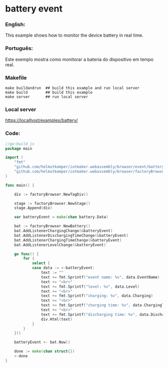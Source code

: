 # battery event

### English:

This example shows how to monitor the device battery in real time.

### Português:

Este exemplo mostra como monitorar a bateria do dispositivo em tempo real.

### Makefile

```shell
make buildandrun  ## build this example and run local server
make build        ## build this example
make server       ## run local server
```

### Local server

[https://localhost/examples/battery/](https://localhost/examples/battery/)

### Code:

```go
//go:build js
package main

import (
	"fmt"
	"github.com/helmutkemper/iotmaker.webassembly/browser/event/battery"
	"github.com/helmutkemper/iotmaker.webassembly/browser/factoryBrowser"
)

func main() {

	div := factoryBrowser.NewTagDiv()

	stage := factoryBrowser.NewStage()
	stage.Append(div)

	var batteryEvent = make(chan battery.Data)

	bat := factoryBrowser.NewBattery()
	bat.AddListenerChargingChange(&batteryEvent)
	bat.AddListenerDischargingTimeChange(&batteryEvent)
	bat.AddListenerChargingTimeChange(&batteryEvent)
	bat.AddListenerLevelChange(&batteryEvent)

	go func() {
		for {
			select {
			case data := <-batteryEvent:
				text := ""
				text += fmt.Sprintf("event name: %v", data.EventName)
				text += "<br>"
				text += fmt.Sprintf("level: %v", data.Level)
				text += "<br>"
				text += fmt.Sprintf("charging: %v", data.Charging)
				text += "<br>"
				text += fmt.Sprintf("charging time: %v", data.ChargingTime)
				text += "<br>"
				text += fmt.Sprintf("discharging time: %v", data.DischargingTime)
				div.Html(text)
			}
		}
	}()

	batteryEvent <- bat.Now()

	done := make(chan struct{})
	<-done
}
```